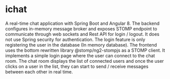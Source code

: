 # ichat
A real-time chat application with Spring Boot and Angular 8.
The backend configures in-memory message broker and exposes STOMP endpoint to communicate through web sockets and Rest API for login / logout. It does not use Spring security for authentication. The login feature is only registering the user in the database (In memory database).
The frontend uses the bottom rewritten library @stomp/ng2-stompjs as a STOMP client.
It implements a simple login page where the user can connect to the chat room. 
The chat room displays the list of connected users and once the user clicks on a user in the list, they can start to send / receive messages between each other in real time.


